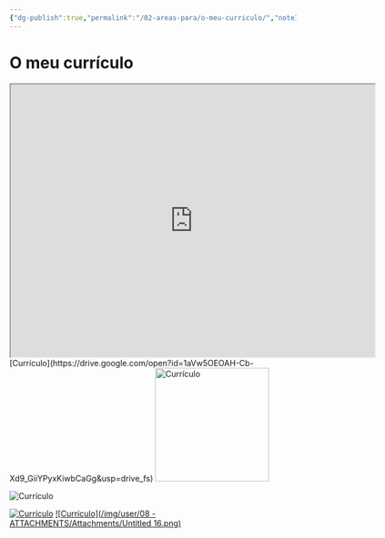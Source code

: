 ```yaml
---
{"dg-publish":true,"permalink":"/02-areas-para/o-meu-curriculo/","noteIcon":""}
---
```


# O meu currículo

<iframe src="https://drive.google.com/file/d/1aVw5OEOAH-Cb-Xd9_GiiYPyxKiwbCaGg/preview" width="640" height="480" allow="autoplay"></iframe>
[Currículo](https://drive.google.com/open?id=1aVw5OEOAH-Cb-Xd9_GiiYPyxKiwbCaGg&usp=drive_fs)

<img src="/img/untitled-16.png" alt="Currículo" width="200" />

![Currículo](../img/user/08%20-%20ATTACHMENTS/Attachments/Untitled%2016.png)

[![Currículo](../img/user/08%20-%20ATTACHMENTS/Attachments/Untitled%2016.png)](../img/user/08%20-%20ATTACHMENTS/Attachments/Untitled%2016.png)
[![Currículo](/img/user/08 - ATTACHMENTS/Attachments/Untitled 16.png)](08%20-%20ATTACHMENTS/Attachments/Untitled%2016.png)